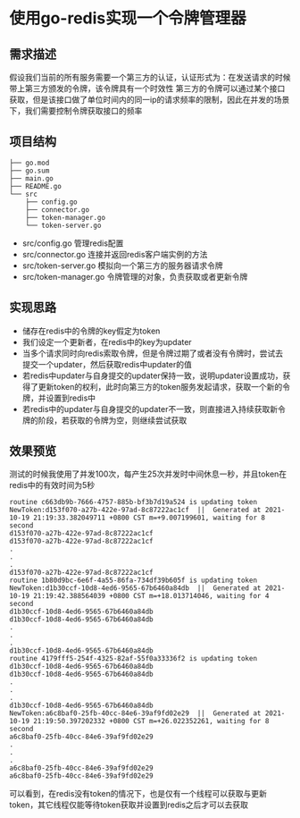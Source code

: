 # 使用go-redis实现一个令牌管理器

## 需求描述
假设我们当前的所有服务需要一个第三方的认证，认证形式为：在发送请求的时候带上第三方颁发的令牌，该令牌具有一个时效性
第三方的令牌可以通过某个接口获取，但是该接口做了单位时间内的同一ip的请求频率的限制，因此在并发的场景下，我们需要控制令牌获取接口的频率

## 项目结构
```
├── go.mod
├── go.sum
├── main.go
├── README.go
└── src
    ├── config.go
    ├── connector.go
    ├── token-manager.go
    └── token-server.go
```
* src/config.go
    管理redis配置
* src/connector.go
	连接并返回redis客户端实例的方法
* src/token-server.go
	模拟向一个第三方的服务器请求令牌
* src/token-manager.go
    令牌管理的对象，负责获取或者更新令牌

## 实现思路
* 储存在redis中的令牌的key假定为token
* 我们设定一个更新者，在redis中的key为updater
* 当多个请求同时向redis索取令牌，但是令牌过期了或者没有令牌时，尝试去提交一个updater，然后获取redis中updater的值
* 若redis中updater与自身提交的updater保持一致，说明updater设置成功，获得了更新token的权利，此时向第三方的token服务发起请求，获取一个新的令牌，并设置到redis中
* 若redis中的updater与自身提交的updater不一致，则直接进入持续获取新令牌的阶段，若获取的令牌为空，则继续尝试获取

## 效果预览
测试的时候我使用了并发100次，每产生25次并发时中间休息一秒，并且token在redis中的有效时间为5秒
```
routine c663db9b-7666-4757-885b-bf3b7d19a524 is updating token
NewToken:d153f070-a27b-422e-97ad-8c87222ac1cf  ||  Generated at 2021-10-19 21:19:33.382049711 +0800 CST m=+9.007199601, waiting for 8 second
d153f070-a27b-422e-97ad-8c87222ac1cf
d153f070-a27b-422e-97ad-8c87222ac1cf
.
.
.
d153f070-a27b-422e-97ad-8c87222ac1cf
routine 1b80d9bc-6e6f-4a55-86fa-734df39b605f is updating token
NewToken:d1b30ccf-10d8-4ed6-9565-67b6460a84db  ||  Generated at 2021-10-19 21:19:42.388564039 +0800 CST m=+18.013714046, waiting for 4 second
d1b30ccf-10d8-4ed6-9565-67b6460a84db
d1b30ccf-10d8-4ed6-9565-67b6460a84db
.
.
.
d1b30ccf-10d8-4ed6-9565-67b6460a84db
routine 4179fff5-254f-4325-82af-55f0a33336f2 is updating token
d1b30ccf-10d8-4ed6-9565-67b6460a84db
d1b30ccf-10d8-4ed6-9565-67b6460a84db
.
.
.
d1b30ccf-10d8-4ed6-9565-67b6460a84db
NewToken:a6c8baf0-25fb-40cc-84e6-39af9fd02e29  ||  Generated at 2021-10-19 21:19:50.397202332 +0800 CST m=+26.022352261, waiting for 8 second
a6c8baf0-25fb-40cc-84e6-39af9fd02e29
.
.
.
a6c8baf0-25fb-40cc-84e6-39af9fd02e29
a6c8baf0-25fb-40cc-84e6-39af9fd02e29
```
可以看到，在redis没有token的情况下，也是仅有一个线程可以获取与更新token，其它线程仅能等待token获取并设置到redis之后才可以去获取